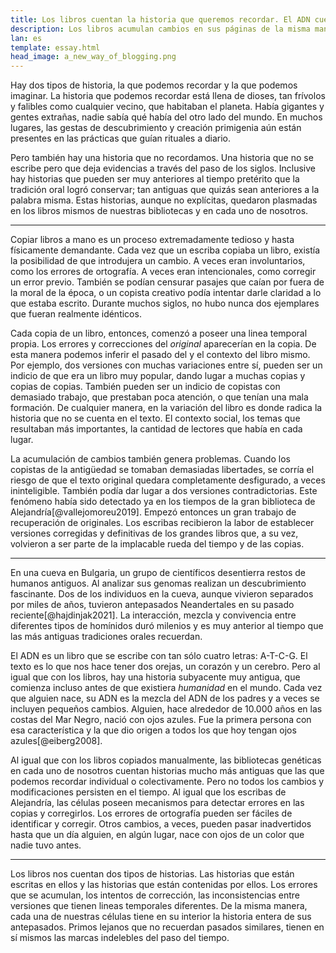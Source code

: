 ```yaml
---
title: Los libros cuentan la historia que queremos recordar. El ADN cuenta la historia que no podemos recordar. 
description: Los libros acumulan cambios en sus páginas de la misma manera que el ADN. Estudiándolos se puede aprender sobre el contexto, la historia no contada.
lan: es
template: essay.html
head_image: a_new_way_of_blogging.png
---
```


Hay dos tipos de historia, la que podemos recordar y la que podemos imaginar. La historia que podemos recordar está llena de dioses, tan frívolos y falibles como cualquier vecino, que habitaban el planeta. Había gigantes y gentes extrañas, nadie sabía qué había del otro lado del mundo. En muchos lugares, las gestas de descubrimiento y creación primigenia aún están presentes en las prácticas que guían rituales a diario. 

Pero también hay una historia que no recordamos. Una historia que no se escribe pero que deja evidencias a través del paso de los siglos. Inclusive hay historias que pueden ser muy anteriores al tiempo pretérito que la tradición oral logró conservar; tan antiguas que quizás sean anteriores a la palabra misma. Estas historias, aunque no explícitas, quedaron plasmadas en los libros mismos de nuestras bibliotecas y en cada uno de nosotros.

***

Copiar libros a mano es un proceso extremadamente tedioso y hasta físicamente demandante. Cada vez que un escriba copiaba un libro, existía la posibilidad de que introdujera un cambio. A veces eran involuntarios, como los errores de ortografía. A veces eran intencionales, como corregir un error previo. También se podían censurar pasajes que caían por fuera de la moral de la época, o un copista creativo podía intentar darle claridad a lo que estaba escrito. Durante muchos siglos, no hubo nunca dos ejemplares que fueran realmente idénticos. 

Cada copia de un libro, entonces, comenzó a poseer una linea temporal propia. Los errores y correcciones del _original_ aparecerían en la copia. De esta manera podemos inferir el pasado del y el contexto del libro mismo. Por ejemplo, dos versiones con muchas variaciones entre sí, pueden ser un indicio de que era un libro muy popular, dando lugar a muchas copias y copias de copias. También pueden ser un indicio de copistas con demasiado trabajo, que prestaban poca atención, o que tenían una mala formación. De cualquier manera, en la variación del libro es donde radica la historia que no se cuenta en el texto. El contexto social, los temas que resultaban más importantes, la cantidad de lectores que había en cada lugar. 

La acumulación de cambios también genera problemas. Cuando los copistas de la antigüedad se tomaban demasiadas libertades, se corría el riesgo de que el texto original quedara completamente desfigurado, a veces ininteligible. También podía dar lugar a dos versiones contradictorias. Este fenómeno había sido detectado ya en los tiempos de la gran biblioteca de Alejandría[@vallejomoreu2019]. Empezó entonces un gran trabajo de recuperación de originales. Los escribas recibieron la labor de establecer versiones corregidas y definitivas de los grandes libros que, a su vez, volvieron a ser parte de la implacable rueda del tiempo y de las copias. 

***

En una cueva en Bulgaria, un grupo de científicos desentierra restos de humanos antiguos. Al analizar sus genomas realizan un descubrimiento fascinante. Dos de los individuos en la cueva, aunque vivieron separados por miles de años, tuvieron antepasados Neandertales en su pasado reciente[@hajdinjak2021]. La interacción, mezcla y convivencia entre diferentes tipos de homínidos duró milenios y es muy anterior al tiempo que las más antiguas tradiciones orales recuerdan. 

El ADN es un libro que se escribe con tan sólo cuatro letras: A-T-C-G. El texto es lo que nos hace tener dos orejas, un corazón y un cerebro. Pero al igual que con los libros, hay una historia subyacente muy antigua, que comienza incluso antes de que existiera _humanidad_ en el mundo. Cada vez que alguien nace, su ADN es la mezcla del ADN de los padres y a veces se incluyen pequeños cambios. Alguien, hace alrededor de 10.000 años en las costas del Mar Negro, nació con ojos azules. Fue la primera persona con esa característica y la que dio origen a todos los que hoy tengan ojos azules[@eiberg2008]. 

Al igual que con los libros copiados manualmente, las bibliotecas genéticas en cada uno de nosotros cuentan historias mucho más antiguas que las que podemos recordar individual o colectivamente. Pero no todos los cambios y modificaciones persisten en el tiempo. Al igual que los escribas de Alejandría, las células poseen mecanismos para detectar errores en las copias y corregirlos. Los errores de ortografía pueden ser fáciles de identificar y corregir. Otros cambios, a veces, pueden pasar inadvertidos hasta que un día alguien, en algún lugar, nace con ojos de un color que nadie tuvo antes.

*** 

Los libros nos cuentan dos tipos de historias. Las historias que están escritas en ellos y las historias que están contenidas por ellos. Los errores que se acumulan, los intentos de corrección, las inconsistencias entre versiones que tienen lineas temporales diferentes. De la misma manera, cada una de nuestras células tiene en su interior la historia entera de sus antepasados. Primos lejanos que no recuerdan pasados similares, tienen en sí mismos las marcas indelebles del paso del tiempo.


